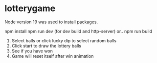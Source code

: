 # lotterygame #

Node version 19 was used to install packages.

npm install
npm run dev (for dev build and http-server) or..
npm run build

1. Select balls or click lucky dip to select random balls
2. Click start to draw the lottery balls
3. See if you have won
4. Game will reset itself after win animation